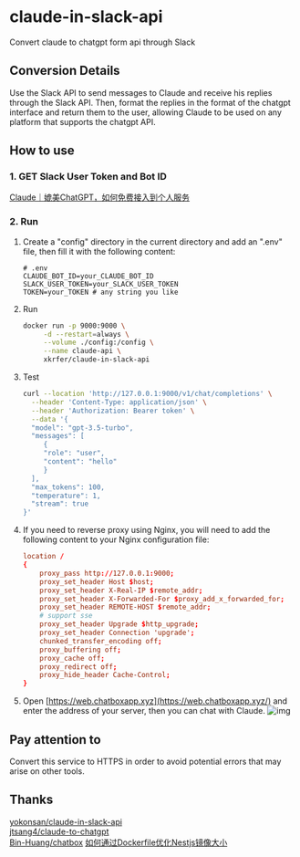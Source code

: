 # claude-in-slack-api
Convert claude to chatgpt form api through Slack

## Conversion Details
Use the Slack API to send messages to Claude and receive his replies through the Slack API. Then, format the replies in the format of the chatgpt interface and return them to the user, allowing Claude to be used on any platform that supports the chatgpt API.

## How to use
### 1. GET Slack User Token and Bot ID
[Claude｜媲美ChatGPT，如何免费接入到个人服务](https://mp.weixin.qq.com/s?__biz=Mzg4MjkzMzc1Mg==&mid=2247483961&idx=1&sn=c009f4ea28287daeaa4de17278c8228e&chksm=cf4e68aef839e1b8fe49110341e2a557e0b118fee82d490143656a12c7f85bdd4ef6f65ffd16&token=1094126126&lang=zh_CN#rd)

### 2. Run
1. Create a "config" directory in the current directory and add an ".env" file, then fill it with the following content:
    ```.env
    # .env
    CLAUDE_BOT_ID=your_CLAUDE_BOT_ID
    SLACK_USER_TOKEN=your_SLACK_USER_TOKEN
    TOKEN=your_TOKEN # any string you like
    ```
2. Run
    ```bash
    docker run -p 9000:9000 \
         -d --restart=always \
         --volume ./config:/config \
         --name claude-api \
         xkrfer/claude-in-slack-api
    ```
3. Test
    ```bash
   curl --location 'http://127.0.0.1:9000/v1/chat/completions' \
      --header 'Content-Type: application/json' \
      --header 'Authorization: Bearer token' \
      --data '{
      "model": "gpt-3.5-turbo",
      "messages": [
         {
         "role": "user",
         "content": "hello"
         }
      ],
      "max_tokens": 100,
      "temperature": 1,
      "stream": true
   }'
    ```

4. If you need to reverse proxy using Nginx, you will need to add the following content to your Nginx configuration file:
    ```conf
    location /
    {
        proxy_pass http://127.0.0.1:9000;
        proxy_set_header Host $host;
        proxy_set_header X-Real-IP $remote_addr;
        proxy_set_header X-Forwarded-For $proxy_add_x_forwarded_for;
        proxy_set_header REMOTE-HOST $remote_addr;
        # support sse
        proxy_set_header Upgrade $http_upgrade;
        proxy_set_header Connection 'upgrade';
        chunked_transfer_encoding off;
        proxy_buffering off;
        proxy_cache off;
        proxy_redirect off;
        proxy_hide_header Cache-Control;
    }
    ```
5. Open [https://web.chatboxapp.xyz](https://web.chatboxapp.xyz/) and enter the address of your server, then you can chat with Claude.
   ![img](https://telegraph-image-pages.pages.dev/file/989383790f105834ea787.png)

## Pay attention to
Convert this service to HTTPS in order to avoid potential errors that may arise on other tools.

## Thanks
[yokonsan/claude-in-slack-api](https://github.com/yokonsan/claude-in-slack-api)    
[jtsang4/claude-to-chatgpt](https://github.com/jtsang4/claude-to-chatgpt)   
[Bin-Huang/chatbox](https://github.com/Bin-Huang/chatbox)
[如何通过Dockerfile优化Nestjs镜像大小](https://juejin.cn/post/7132533610707419173)
